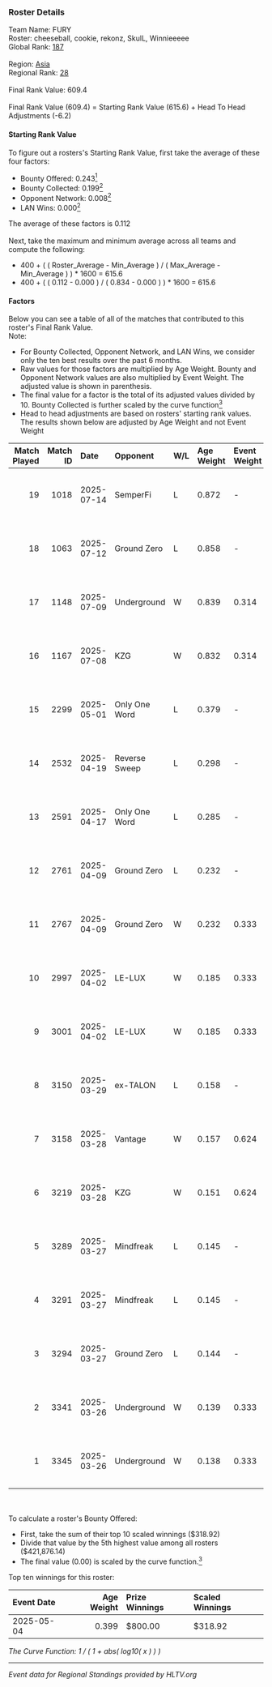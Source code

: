 ### Roster Details<br />
Team Name: FURY<br />
Roster: cheeseball, cookie, rekonz, SkulL, Winnieeeee<br />
Global Rank: [187](../../standings_global_2025_09_01.md)<br />
<br />
Region: [Asia]( ../../standings_asia_2025_09_01.md)<br />
Regional Rank: [28]( ../../standings_asia_2025_09_01.md)<br />
<br />
Final Rank Value:  609.4<br />
<br />
Final Rank Value (609.4) = Starting Rank Value (615.6) + Head To Head Adjustments (-6.2)<br />

#### Starting Rank Value<br />
To figure out a rosters's Starting Rank Value, first take the average of these four factors:<br />
- Bounty Offered: 0.243[<sup>1</sup>](#table2)
- Bounty Collected: 0.199[<sup>2</sup>](#table1)
- Opponent Network: 0.008[<sup>2</sup>](#table1)
- LAN Wins: 0.000[<sup>2</sup>](#table1)

The average of these factors is 0.112<br />
<br />
Next, take the maximum and minimum average across all teams and compute the following:<br />
- 400 + ( ( Roster_Average - Min_Average ) / ( Max_Average - Min_Average ) ) * 1600 = 615.6
- 400 + ( ( 0.112 - 0.000 ) / ( 0.834 - 0.000 ) ) * 1600 = 615.6


#### Factors<br />
Below you can see a table of all of the matches that contributed to this roster's Final Rank Value.<br />
Note:<br />

- For Bounty Collected, Opponent Network, and LAN Wins, we consider only the ten best results over the past 6 months.
- Raw values for those factors are multiplied by Age Weight. Bounty and Opponent Network values are also multiplied by Event Weight. The adjusted value is shown in parenthesis.
- The final value for a factor is the total of its adjusted values divided by 10. Bounty Collected is further scaled by the curve function[<sup>3</sup>](#curveFunction)
- Head to head adjustments are based on rosters' starting rank values. The results shown below are adjusted by Age Weight and not Event Weight
<span id="table1"></span><br />


| Match Played | Match ID | Date       | Opponent      | W/L | Age Weight | Event Weight | Bounty Collected | Opponent Network | LAN Wins  | H2H Adj. | Roster                                         |
| -: | -: | :- | :- | :- | :- | :- | :- | :- | :- | -: | :- |
|           19 |     1018 | 2025-07-14 | SemperFi      | L   | 0.872      | -            | -                | -                | -         |    -8.88 | cheeseball, cookie, rekonz, SkulL, Winnieeeee  |
|           18 |     1063 | 2025-07-12 | Ground Zero   | L   | 0.858      | -            | -                | -                | -         |   -12.78 | cheeseball, cookie, rekonz, SkulL, Winnieeeee  |
|           17 |     1148 | 2025-07-09 | Underground   | W   | 0.839      | 0.314        | 0.000 (0.000)    | 0.051 (0.013)    | 0 (0.000) |    12.02 | cheeseball, cookie, rahley, SkulL, Winnieeeee  |
|           16 |     1167 | 2025-07-08 | KZG           | W   | 0.832      | 0.314        | 0.002 (0.001)    | 0.171 (0.045)    | 0 (0.000) |    14.26 | cheeseball, cookie, rahley, rekonz, Winnieeeee |
|           15 |     2299 | 2025-05-01 | Only One Word | L   | 0.379      | -            | -                | -                | -         |    -5.30 | cheeseball, cookie, rekonz, SkulL, Winnieeeee  |
|           14 |     2532 | 2025-04-19 | Reverse Sweep | L   | 0.298      | -            | -                | -                | -         |    -6.16 | cheeseball, cookie, rekonz, SkulL, Winnieeeee  |
|           13 |     2591 | 2025-04-17 | Only One Word | L   | 0.285      | -            | -                | -                | -         |    -4.19 | cheeseball, cookie, rekonz, SkulL, Winnieeeee  |
|           12 |     2761 | 2025-04-09 | Ground Zero   | L   | 0.232      | -            | -                | -                | -         |    -3.37 | cheeseball, rahley, rekonz, SkulL, vanillaicey |
|           11 |     2767 | 2025-04-09 | Ground Zero   | W   | 0.232      | 0.333        | 0.002 (0.000)    | 0.135 (0.010)    | 0 (0.000) |     3.98 | cheeseball, rahley, rekonz, SkulL, vanillaicey |
|           10 |     2997 | 2025-04-02 | LE-LUX        | W   | 0.185      | 0.333        | 0.000 (0.000)    | 0.005 (0.000)    | 0 (0.000) |     2.56 | cheeseball, cookie, rekonz, SkulL, Winnieeeee  |
|            9 |     3001 | 2025-04-02 | LE-LUX        | W   | 0.185      | 0.333        | 0.000 (0.000)    | 0.005 (0.000)    | 0 (0.000) |     2.60 | cheeseball, cookie, rekonz, SkulL, Winnieeeee  |
|            8 |     3150 | 2025-03-29 | ex-TALON      | L   | 0.158      | -            | -                | -                | -         |    -2.09 | cheeseball, cookie, rekonz, SkulL, Winnieeeee  |
|            7 |     3158 | 2025-03-28 | Vantage       | W   | 0.157      | 0.624        | 0.000 (0.000)    | 0.007 (0.001)    | 0 (0.000) |     1.58 | cheeseball, cookie, rekonz, SkulL, Winnieeeee  |
|            6 |     3219 | 2025-03-28 | KZG           | W   | 0.151      | 0.624        | 0.001 (0.000)    | 0.011 (0.001)    | 0 (0.000) |     2.18 | cheeseball, cookie, rekonz, SkulL, Winnieeeee  |
|            5 |     3289 | 2025-03-27 | Mindfreak     | L   | 0.145      | -            | -                | -                | -         |    -2.29 | cheeseball, cookie, rekonz, SkulL, Winnieeeee  |
|            4 |     3291 | 2025-03-27 | Mindfreak     | L   | 0.145      | -            | -                | -                | -         |    -2.32 | cheeseball, cookie, rekonz, SkulL, Winnieeeee  |
|            3 |     3294 | 2025-03-27 | Ground Zero   | L   | 0.144      | -            | -                | -                | -         |    -2.08 | cheeseball, cookie, rekonz, SkulL, Winnieeeee  |
|            2 |     3341 | 2025-03-26 | Underground   | W   | 0.139      | 0.333        | 0.000 (0.000)    | 0.051 (0.002)    | 0 (0.000) |     2.02 | cheeseball, cookie, rekonz, SkulL, Winnieeeee  |
|            1 |     3345 | 2025-03-26 | Underground   | W   | 0.138      | 0.333        | 0.000 (0.000)    | 0.051 (0.002)    | 0 (0.000) |     2.04 | cheeseball, cookie, rekonz, SkulL, Winnieeeee  |

<br />
<span id="table2"></span><br />
To calculate a roster's Bounty Offered:<br />

- First, take the sum of their top 10 scaled winnings ($318.92)
- Divide that value by the 5th highest value among all rosters ($421,876.14)
- The final value (0.00) is scaled by the curve function.[<sup>3</sup>](#curveFunction)

Top ten winnings for this roster:<br />

| Event Date | Age Weight | Prize Winnings | Scaled Winnings |
| :- | -: | :- | :- |
| 2025-05-04 |      0.399 | $800.00        | $318.92         |


<span id="curveFunction"></span>_The Curve Function: 1 / ( 1 + abs( log10( x ) ) )_<br />

---
_Event data for Regional Standings provided by HLTV.org_<br />
